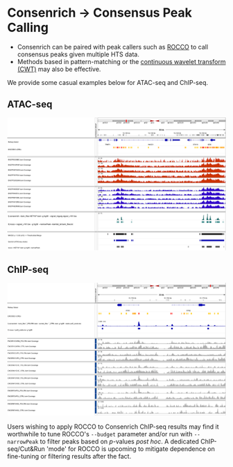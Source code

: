 # Consenrich → Consensus Peak Calling

* Consenrich can be paired with peak callers such as [ROCCO](https://github.com/nolan-h-hamilton/ROCCO) to call consensus peaks given multiple HTS data.
* Methods based in pattern-matching or the [continuous wavelet transform (CWT)](https://docs.scipy.org/doc/scipy/reference/generated/scipy.signal.find_peaks_cwt.html) may also be effective.

We provide some casual examples below for ATAC-seq and ChIP-seq.

## ATAC-seq

![ATAC Het10 Consensus Peaks](peaks_demo.png)

## ChIP-seq

![ChIP-seq POL2RA Consensus Peaks](consensus_peaks_chip.png)

Users wishing to apply ROCCO to Consenrich ChIP-seq results may find it worthwhile to tune ROCCO's `--budget` parameter and/or run with `--narrowPeak` to filter peaks based on $p$-values *post hoc*. A dedicated ChIP-seq/Cut&Run 'mode' for ROCCO is upcoming to mitigate dependence on fine-tuning or filtering results after the fact.
